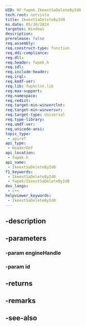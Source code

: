 ```yaml
---
UID: NF:fwpmk.IkeextSaDeleteById0
tech.root: netvista
title: IkeextSaDeleteById0
ms.date: 05/30/2024
targetos: Windows
description: 
prerelease: false
req.assembly: 
req.construct-type: function
req.ddi-compliance: 
req.dll: 
req.header: fwpmk.h
req.idl: 
req.include-header: 
req.irql: 
req.kmdf-ver: 
req.lib: fwpkclnt.lib
req.max-support: 
req.namespace: 
req.redist: 
req.target-min-winverclnt: 
req.target-min-winversvr: 
req.target-type: Universal
req.type-library: 
req.umdf-ver: 
req.unicode-ansi: 
topic_type:
 - apiref
api_type:
 - HeaderDef
api_location:
 - fwpmk.h
api_name:
 - IkeextSaDeleteById0
f1_keywords:
 - IkeextSaDeleteById0
 - fwpmk/IkeextSaDeleteById0
dev_langs:
 - c++
helpviewer_keywords:
 - IkeextSaDeleteById0
---
```


## -description

## -parameters

### -param engineHandle

### -param id

## -returns

## -remarks

## -see-also

